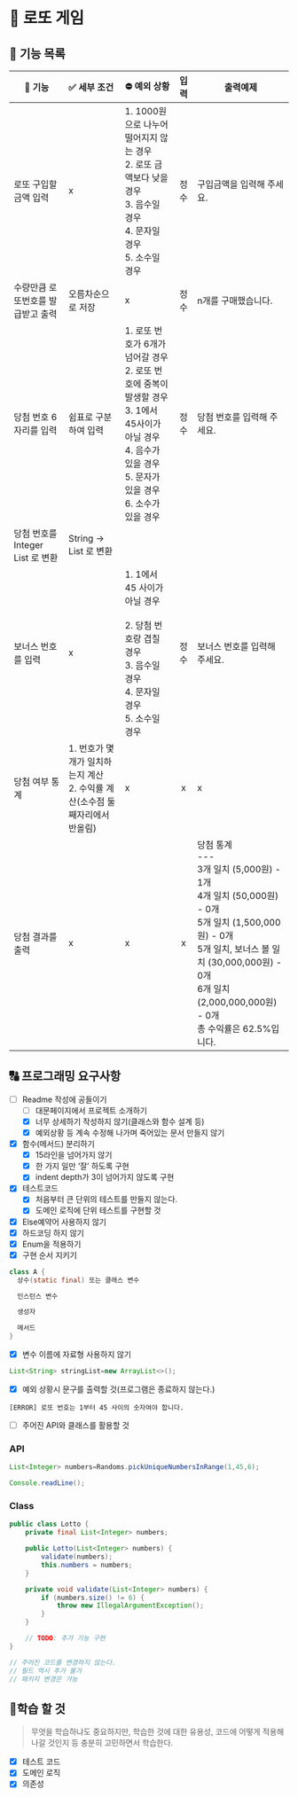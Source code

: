 # 🎱 로또 게임

## 🚀 기능 목록

| 📝 기능                            | ✅ 세부 조건                                                  | ⛔️ 예외 상황                                                  | 입력 | 출력예제                                                     |
| --------------------------------- | :----------------------------------------------------------- | ------------------------------------------------------------ | :--: | ------------------------------------------------------------ |
| 로또 구입할 금액 입력             | x                                                            | 1. 1000원으로 나누어 떨어지지 않는 경우 <br />2. 로또 금액보다 낮을 경우 <br />3. 음수일 경우<br />4. 문자일 경우<br />5. 소수일 경우<br /> | 정수 | 구입금액을 입력해 주세요.                                    |
| 수량만큼 로또번호를 발급받고 출력 | 오름차순으로 저장                                            | x                                                            | 정수 | n개를 구매했습니다.                                          |
| 당첨 번호 6자리를 입력            | 쉼표로 구분 하여 입력                                        | 1. 로또 번호가 6개가 넘어갈 경우<br />2. 로또 번호에 중복이 발생할 경우<br />3. 1에서 45사이가 아닐 경우<br />4. 음수가 있을 경우<br />5. 문자가 있을 경우<br />6. 소수가 있을 경우 | 정수 | 당첨 번호를 입력해 주세요.                                   |
| 당첨 번호를 Integer List 로 변환  | String -> List<Integer> 로 변환                              |                                                              |      |                                                              |
| 보너스 번호를 입력                | x                                                            | 1. 1에서 45 사이가 아닐 경우<br /><br />2. 당첨 번호랑 겹칠 경우<br />3. 음수일 경우<br />4. 문자일 경우<br />5. 소수일 경우 | 정수 | 보너스 번호를 입력해 주세요.                                 |
| 당첨 여부 통계                    | 1. 번호가 몇개가 일치하는지 계산<br />2. 수익률 계산(소수점 둘째자리에서 반올림) | x                                                            |  x   | x                                                            |
| 당첨 결과를 출력                  | x                                                            | x                                                            |  x   | 당첨 통계 <br />--- <br />3개 일치 (5,000원) - 1개 <br />4개 일치 (50,000원) - 0개 <br />5개 일치 (1,500,000원) - 0개 <br />5개 일치, 보너스 볼 일치 (30,000,000원) - 0개 <br />6개 일치 (2,000,000,000원) - 0개 <br />총 수익률은 62.5%입니다. |

## 🔠 프로그래밍 요구사항

- [ ]  Readme 작성에 공들이기
    - [ ]  대문페이지에서 프로젝트 소개하기
    - [x]  너무 상세하기 작성하지 않기(클래스와 함수 설계 등)
    - [x]  예외상황 등 계속 수정해 나가며 죽어있는 문서 만들지 않기
- [x]  함수(메서드) 분리하기
    - [x]  15라인을 넘어가지 않기
    - [x]  한 가지 일만 ‘잘’ 하도록 구현
    - [x]  indent depth가 3이 넘어가지 않도록 구현
- [x]  테스트코드
    - [x]  처음부터 큰 단위의 테스트를 만들지 않는다.
    - [x]  도메인 로직에 단위 테스트를 구현할 것
- [x]  Else예약어 사용하지 않기
- [x]  하드코딩 하지 않기
- [x]  Enum을 적용하기
- [x]  구현 순서 지키기

  ```java
  class A {
    상수(static final) 또는 클래스 변수

    인스턴스 변수

    생성자

    메서드
}
  ```

- [x]  변수 이름에 자료형 사용하지 않기

  ```java
  List<String> stringList=new ArrayList<>();
  ```

- [x]  예외 상황시 문구를 출력할 것(프로그램은 종료하지 않는다.)

  ```
  [ERROR] 로또 번호는 1부터 45 사이의 숫자여야 합니다.
  ```

- [ ]  주어진 API와 클래스를 활용할 것

### API

   ```java
   List<Integer> numbers=Randoms.pickUniqueNumbersInRange(1,45,6);
   ```

```java
Console.readLine();
```

### Class

```java
public class Lotto {
    private final List<Integer> numbers;

    public Lotto(List<Integer> numbers) {
        validate(numbers);
        this.numbers = numbers;
    }

    private void validate(List<Integer> numbers) {
        if (numbers.size() != 6) {
            throw new IllegalArgumentException();
        }
    }

    // TODO: 추가 기능 구현
}

// 주어진 코드를 변경하지 않는다.
// 필드 역시 추가 불가
// 패키지 변경은 가능
```

## 📝학습 할 것

> 무엇을 학습하냐도 중요하지만, 학습한 것에 대한 유용성, 코드에 어떻게 적용해 나갈 것인지 등 충분히 고민하면서 학습한다.

- [x] 테스트 코드
- [x] 도메인 로직
- [x] 의존성